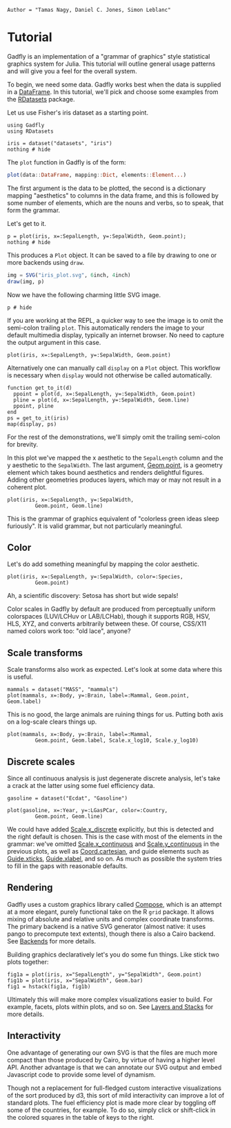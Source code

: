 ```@meta
Author = "Tamas Nagy, Daniel C. Jones, Simon Leblanc"
```

# Tutorial

Gadfly is an implementation of a "grammar of graphics" style statistical
graphics system for Julia. This tutorial will outline general usage
patterns and will give you a feel for the overall system.

To begin, we need some data. Gadfly works best when the data is supplied
in a [DataFrame](https://juliastats.github.io/DataFrames.jl/stable/). In
this tutorial, we'll pick and choose some examples from the
[RDatasets](https://github.com/johnmyleswhite/RDatasets.jl) package.

Let us use Fisher's iris dataset as a starting point.

```@example 1
using Gadfly
using RDatasets

iris = dataset("datasets", "iris")
nothing # hide
```

The `plot` function in Gadfly is of the form:

```julia
plot(data::DataFrame, mapping::Dict, elements::Element...)
```

The first argument is the data to be plotted, the second is a dictionary
mapping "aesthetics" to columns in the data frame, and this is followed by some
number of elements, which are the nouns and verbs, so to speak, that form the
grammar.

Let's get to it.

```@example 1
p = plot(iris, x=:SepalLength, y=:SepalWidth, Geom.point);
nothing # hide
```

This produces a `Plot` object. It can be saved to a file by drawing to one or
more backends using `draw`.

```julia
img = SVG("iris_plot.svg", 6inch, 4inch)
draw(img, p)
```

Now we have the following charming little SVG image.

```@example 1
p # hide
```

If you are working at the REPL, a quicker way to see the image is to omit
the semi-colon trailing `plot`.  This automatically renders the image to
your default multimedia display, typically an internet browser.  No need
to capture the output argument in this case.

```
plot(iris, x=:SepalLength, y=:SepalWidth, Geom.point)
```

Alternatively one can manually call `display` on a `Plot` object.  This
workflow is necessary when `display` would not otherwise be called
automatically.

```
function get_to_it(d)
  ppoint = plot(d, x=:SepalLength, y=:SepalWidth, Geom.point)
  pline = plot(d, x=:SepalLength, y=:SepalWidth, Geom.line)
  ppoint, pline
end
ps = get_to_it(iris)
map(display, ps)
```

For the rest of the demonstrations, we'll simply omit the trailing semi-colon
for brevity.

In this plot we've mapped the x aesthetic to the `SepalLength` column and
the y aesthetic to the `SepalWidth`. The last argument,
[Geom.point](@ref), is a geometry element which takes bound aesthetics and
renders delightful figures. Adding other geometries produces layers, which
may or may not result in a coherent plot.

```@example 1
plot(iris, x=:SepalLength, y=:SepalWidth,
         Geom.point, Geom.line)
```

This is the grammar of graphics equivalent of "colorless green ideas sleep
furiously". It is valid grammar, but not particularly meaningful.

## Color

Let's do add something meaningful by mapping the color aesthetic.

```@example 1
plot(iris, x=:SepalLength, y=:SepalWidth, color=:Species,
         Geom.point)
```

Ah, a scientific discovery: Setosa has short but wide sepals!

Color scales in Gadfly by default are produced from perceptually uniform
colorspaces (LUV/LCHuv or LAB/LCHab), though it supports RGB, HSV, HLS, XYZ, and
converts arbitrarily between these. Of course, CSS/X11 named colors work too:
"old lace", anyone?

## Scale transforms

Scale transforms also work as expected. Let's look at some data where this is
useful.

```@example 1
mammals = dataset("MASS", "mammals")
plot(mammals, x=:Body, y=:Brain, label=:Mammal, Geom.point, Geom.label)
```

This is no good, the large animals are ruining things for us. Putting both
axis on a log-scale clears things up.

```@example 1
plot(mammals, x=:Body, y=:Brain, label=:Mammal,
         Geom.point, Geom.label, Scale.x_log10, Scale.y_log10)
```

## Discrete scales

Since all continuous analysis is just degenerate discrete analysis, let's take a
crack at the latter using some fuel efficiency data.

```@example 1
gasoline = dataset("Ecdat", "Gasoline")

plot(gasoline, x=:Year, y=:LGasPCar, color=:Country,
         Geom.point, Geom.line)
```

We could have added [Scale.x_discrete](@ref) explicitly, but this is
detected and the right default is chosen. This is the case with most of the
elements in the grammar: we've omitted [Scale.x_continuous](@ref) and
[Scale.y_continuous](@ref) in the previous plots, as well as
[Coord.cartesian](@ref), and guide elements such as [Guide.xticks](@ref),
[Guide.xlabel](@ref), and so on. As much as possible the system tries to fill in
the gaps with reasonable defaults.

## Rendering

Gadfly uses a custom graphics library called
[Compose](https://github.com/GiovineItalia/Compose.jl), which is an attempt at a
more elegant, purely functional take on the R `grid` package. It allows
mixing of absolute and relative units and complex coordinate transforms.
The primary backend is a native SVG generator (almost native: it uses
pango to precompute text extents), though there is also a Cairo backend.
See [Backends](@ref) for more details.

Building graphics declaratively let's you do some fun things. Like stick two
plots together:

```@example 1
fig1a = plot(iris, x="SepalLength", y="SepalWidth", Geom.point)
fig1b = plot(iris, x="SepalWidth", Geom.bar)
fig1 = hstack(fig1a, fig1b)
```

Ultimately this will make more complex visualizations easier to build. For
example, facets, plots within plots, and so on. See [Layers and
Stacks](@ref) for more details.

## Interactivity

One advantage of generating our own SVG is that the files are much more
compact than those produced by Cairo, by virtue of having a higher level API.
Another advantage is that we can annotate our SVG output and embed Javascript
code to provide some level of dynamism.

Though not a replacement for full-fledged custom interactive visualizations of
the sort produced by d3, this sort of mild interactivity can improve a lot of
standard plots. The fuel efficiency plot is made more clear by toggling off some
of the countries, for example.  To do so, simply click or shift-click in the
colored squares in the table of keys to the right.
